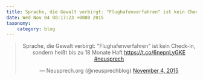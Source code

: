 ```yaml
---
title: Sprache, die Gewalt verbirgt: "Flughafenverfahren" ist kein Check-in, sondern heißt bis zu 18 Monate Haft https://t.co/6nepnLyGKE #neusprech
date: Wed Nov 04 08:17:23 +0000 2015
taxonomy:
    category: blog
---
```

<blockquote class="twitter-tweet" align="center" width="350"><p lang="de" dir="ltr">Sprache, die Gewalt verbirgt: &quot;Flughafenverfahren&quot; ist kein Check-in, sondern heißt bis zu 18 Monate Haft <a href="https://t.co/6nepnLyGKE">https://t.co/6nepnLyGKE</a> <a href="https://twitter.com/hashtag/neusprech?src=hash">#neusprech</a></p>&mdash; Neusprech.org (@neusprechblog) <a href="https://twitter.com/neusprechblog/status/661810432823439360">November 4, 2015</a></blockquote>
